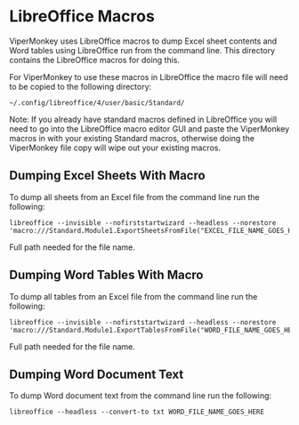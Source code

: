 LibreOffice Macros
==================

ViperMonkey uses LibreOffice macros to dump Excel sheet contents and
Word tables using LibreOffice run from the command line. This
directory contains the LibreOffice macros for doing this.

For ViperMonkey to use these macros in LibreOffice the macro file will
need to be copied to the following directory:

```
~/.config/libreoffice/4/user/basic/Standard/
```

Note: If you already have standard macros defined in LibreOffice you
will need to go into the LibreOffice macro editor GUI and paste the
ViperMonkey macros in with your existing Standard macros, otherwise
doing the ViperMonkey file copy will wipe out your existing macros.

Dumping Excel Sheets With Macro
-------------------------------

To dump all sheets from an Excel file from the command line run the
following:

```
libreoffice --invisible --nofirststartwizard --headless --norestore 'macro:///Standard.Module1.ExportSheetsFromFile("EXCEL_FILE_NAME_GOES_HERE")'
```

Full path needed for the file name.

Dumping Word Tables With Macro
-------------------------------

To dump all tables from an Excel file from the command line run the
following:

```
libreoffice --invisible --nofirststartwizard --headless --norestore 'macro:///Standard.Module1.ExportTablesFromFile("WORD_FILE_NAME_GOES_HERE")'
```

Full path needed for the file name.

Dumping Word Document Text
--------------------------

To dump Word document text from the command line run the following:

```
libreoffice --headless --convert-to txt WORD_FILE_NAME_GOES_HERE
```

